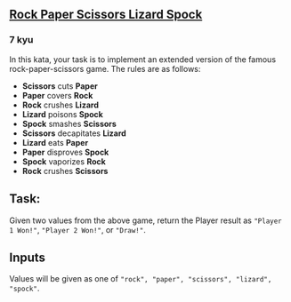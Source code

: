 <h2><a href=https://www.codewars.com/kata/57d29ccda56edb4187000052/train/javascript target="_blank">Rock Paper Scissors Lizard Spock</a></h2><h3>7 kyu</h3><p>In this kata, your task is to implement an extended version of the famous rock-paper-scissors game. The rules are as follows:</p><ul><li><strong>Scissors</strong> cuts <strong>Paper</strong></li><li><strong>Paper</strong> covers <strong>Rock</strong></li><li><strong>Rock</strong> crushes <strong>Lizard</strong></li><li><strong>Lizard</strong> poisons <strong>Spock</strong></li><li><strong>Spock</strong> smashes <strong>Scissors</strong></li><li><strong>Scissors</strong> decapitates <strong>Lizard</strong></li><li><strong>Lizard</strong> eats <strong>Paper</strong></li><li><strong>Paper</strong> disproves <strong>Spock</strong></li><li><strong>Spock</strong> vaporizes <strong>Rock</strong></li><li><strong>Rock</strong> crushes <strong>Scissors</strong></li></ul><h2 id="task">Task:</h2><p>Given two values from the above game, return the Player result as <code>"Player 1 Won!"</code>, <code>"Player 2 Won!"</code>, or <code>"Draw!"</code>.</p><h2 id="inputs">Inputs</h2><p>Values will be given as one of <code>"rock", "paper", "scissors", "lizard", "spock"</code>.</p><p><img alt="" src="https://i.imgur.com/BWDszrL.jpg"></p>